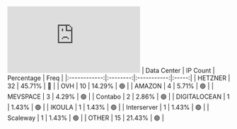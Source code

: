![Diagramm](https://github.com/obajay/StateSync-snapshots/blob/main/Projects/Sge/1/README.md)
| Data Center | IP Count | Percentage | Freq |
|:------------:|:--------:|:-----------:|:-----:|
| HETZNER | 32 | 45.71% | 🔴 |
| OVH | 10 | 14.29% | 🟢 |
| AMAZON | 4 | 5.71% | 🟢 |
| MEVSPACE | 3 | 4.29% | 🟢 |
| Contabo | 2 | 2.86% | 🟢 |
| DIGITALOCEAN | 1 | 1.43% | 🟢 |
| IKOULA | 1 | 1.43% | 🟢 |
| Interserver | 1 | 1.43% | 🟢 |
| Scaleway | 1 | 1.43% | 🟢 |
| OTHER | 15 | 21.43% | 🟢 |